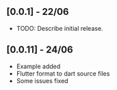 ## [0.0.1] - 22/06

* TODO: Describe initial release.

## [0.0.11] - 24/06

* Example added
* Flutter format to dart source files
* Some issues fixed



